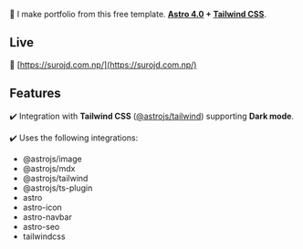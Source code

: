 💫 I make portfolio from this free template. **[Astro 4.0](https://astro.build/) + [Tailwind CSS](https://tailwindcss.com/)**.

## Live

📌 [https://surojd.com.np/](https://surojd.com.np/)

## Features

✔️ Integration with **Tailwind CSS** ([@astrojs/tailwind](https://docs.astro.build/en/guides/integrations-guide/tailwind/)) supporting **Dark mode**.

✔️ Uses the following integrations:

- @astrojs/image
- @astrojs/mdx
- @astrojs/tailwind
- @astrojs/ts-plugin
- astro
- astro-icon
- astro-navbar
- astro-seo
- tailwindcss
